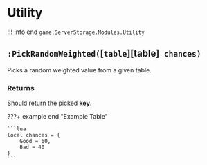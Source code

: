 # Utility
!!! info end
    ``game.ServerStorage.Modules.Utility``


## `:PickRandomWeighted(`[`table`][table]` chances)`

Picks a random weighted value from a given table.

### Returns
Should return the picked **key**.

???+ example end "Example Table"

    ```lua
    local chances = {
        Good = 60,
        Bad = 40
    }
    ```